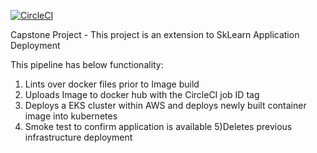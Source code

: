 [![CircleCI](https://circleci.com/gh/sabs3/capstoneproject/tree/main.svg?style=svg)](https://circleci.com/gh/sabs3/capstoneproject/tree/main)

Capstone Project - This project is an extension to SkLearn Application Deployment

This pipeline has below functionality:

1) Lints over docker files prior to Image build
2) Uploads Image to docker hub with the CircleCI job ID tag
3) Deploys a EKS cluster within AWS and deploys newly built container image into kubernetes
4) Smoke test to confirm application is available
5)Deletes previous infrastructure deployment
